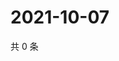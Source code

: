 # 2021-10-07

共 0 条

<!-- BEGIN -->
<!-- 最后更新时间 Thu Oct 07 2021 14:17:38 GMT+0800 (China Standard Time) -->

<!-- END -->
